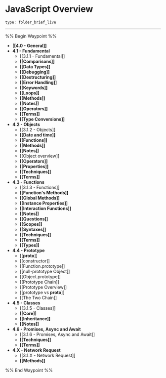 # JavaScript Overview
 
```ccard
type: folder_brief_live
```
 
---

%% Begin Waypoint %%
- **[[4.0 - General]]**
- **4.1 - Fundamental**
	- [[3.1.1 - Fundamental]]
	- **[[Comparisons]]**
	- **[[Data Types]]**
	- **[[Debugging]]**
	- **[[Destructuring]]**
	- **[[Error Handling]]**
	- **[[Keywords]]**
	- **[[Loops]]**
	- **[[Methods]]**
	- **[[Notes]]**
	- **[[Operators]]**
	- **[[Terms]]**
	- **[[Type Conversions]]**
- **4.2 - Objects**
	- [[3.1.2 - Objects]]
	- **[[Date and time]]**
	- **[[Functions]]**
	- **[[Methods]]**
	- **[[Notes]]**
	- [[Object overview]]
	- **[[Operators]]**
	- **[[Properties]]**
	- **[[Techniques]]**
	- **[[Terms]]**
- **4.3 - Functions**
	- [[3.1.3 - Functions]]
	- **[[Function's Methods]]**
	- **[[Global Methods]]**
	- **[[Instance Properties]]**
	- **[[Interaction Functions]]**
	- **[[Notes]]**
	- **[[Questions]]**
	- **[[Scopes]]**
	- **[[Syntaxes]]**
	- **[[Techniques]]**
	- **[[Terms]]**
	- **[[Types]]**
- **4.4 - Prototype**
	- [[__proto__]]
	- [[constructor]]
	- [[Function.prototype]]
	- [[null-prototype Object]]
	- [[Object.prototype]]
	- [[Prototype Chain]]
	- [[Prototype Overview]]
	- [[prototype vs __proto__]]
	- [[The Two Chain]]
- **4.5 - Classes**
	- [[3.1.5 - Classes]]
	- **[[Core]]**
	- **[[Inheritance]]**
	- **[[Notes]]**
- **4.6 - Promises, Async and Await**
	- [[3.1.6 - Promises, Async and Await]]
	- **[[Techniques]]**
	- **[[Terms]]**
- **4.X - Network Request**
	- [[3.1.X - Network Request]]
	- **[[Methods]]**

%% End Waypoint %%
